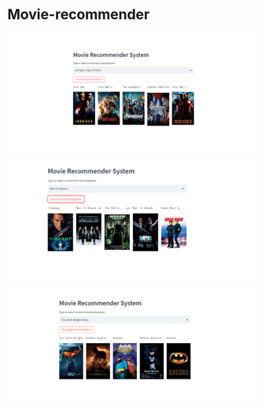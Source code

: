 # Movie-recommender
![Alt text](./assets/Screenshot1.png?raw=true "Title")
![Alt text](./assets/Screenshot2.png?raw=true "Title")
![Alt text](./assets/Screenshot3.png?raw=true "Title")
